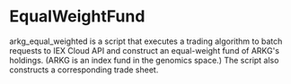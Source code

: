# EqualWeightFund

arkg_equal_weighted is a script that executes a trading algorithm to batch requests to IEX Cloud API and construct an equal-weight fund of ARKG's holdings. (ARKG is an index fund in the genomics space.)
The script also constructs a corresponding trade sheet.
